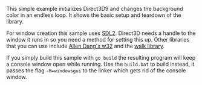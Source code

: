 This simple example initializes Direct3D9 and changes the background color in an endless loop.
It shows the basic setup and teardown of the library.

For window creation this sample uses [SDL2](https://github.com/veandco/go-sdl2). Direct3D needs a handle to the window it runs in so you need a method for setting this up. Other libraries that you can use include [Allen Dang's w32](https://github.com/AllenDang/w32) and the [walk library](https://github.com/lxn/walk).

If you simply build this sample with `go build` the resulting program will keep a console window open while running. Use the `build.bat` to build instead, it passes the flag `-H=windowsgui` to the linker which gets rid of the console window.